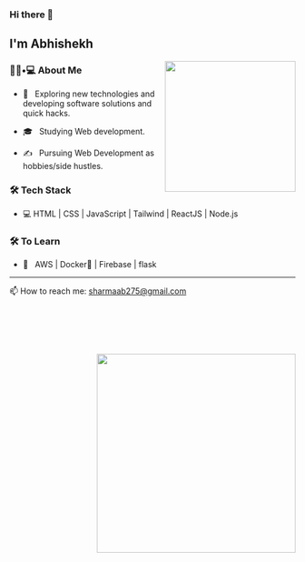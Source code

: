### Hi there 👋<h2> I'm Abhishekh</h2>

<img align='right' src="https://media.giphy.com/media/M9gbBd9nbDrOTu1Mqx/giphy.gif" width="230">

<h3> 👨🏻•💻 About Me </h3>



- 🤔 &nbsp; Exploring new technologies and developing software solutions and quick hacks.

- 🎓 &nbsp; Studying Web development.

- ✍️ &nbsp; Pursuing Web Development as hobbies/side hustles.



<h3>🛠 Tech Stack</h3>

- 💻 HTML | CSS | JavaScript | Tailwind | ReactJS | Node.js

<!--

- 🔧 &nbsp; Git 

-->



<h3>🛠 To Learn</h3>

- 🔧 &nbsp; AWS | Docker🐳 | Firebase | flask

<hr>


📫 How to reach me: sharmaab275@gmail.com


<br/><br/>



<br/>

<br/>

<img src="https://github.com/Abhishekh-creator" width="350" align='right'>



<br><br>


<!--
**Abhishekh-creator/Abhishekh-creator** is a ✨ _special_ ✨ repository because its `README.md` (this file) appears on your GitHub profile.

Here are some ideas to get you started:

- 🔭 I’m currently working on ...
- 🌱 I’m currently learning ...
- 👯 I’m looking to collaborate on ...
- 🤔 I’m looking for help with ...
- 💬 Ask me about ...
- 📫 How to reach me: ...
- 😄 Pronouns: ...
- ⚡ Fun fact: ...
-->
